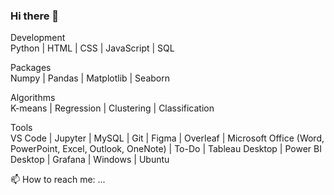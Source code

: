 ### Hi there 👋

Development<br/>
Python | HTML | CSS | JavaScript | SQL

Packages<br/>
Numpy | Pandas | Matplotlib | Seaborn

Algorithms<br/>
K-means | Regression | Clustering | Classification

Tools<br/>
VS Code | Jupyter | MySQL | Git | Figma | Overleaf | Microsoft Office (Word, PowerPoint, Excel, Outlook, OneNote) | To-Do | Tableau Desktop | Power BI Desktop | Grafana | Windows | Ubuntu

📫 How to reach me: ...
<!--
**Manav-SM/Manav-SM** is a ✨ _special_ ✨ repository because its `README.md` (this file) appears on your GitHub profile.

Here are some ideas to get you started:

- 🔭 I’m currently working on ...
- 🌱 I’m currently learning ...
- 👯 I’m looking to collaborate on ...
- 🤔 I’m looking for help with ...
- 💬 Ask me about ...
- 📫 How to reach me: ...
- 😄 Pronouns: ...
- ⚡ Fun fact: ...
-->
